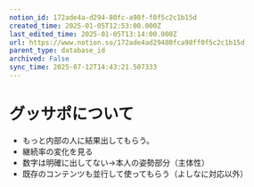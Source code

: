 ```yaml
---
notion_id: 172ade4a-d294-80fc-a98f-f0f5c2c1b15d
created_time: 2025-01-05T12:53:00.000Z
last_edited_time: 2025-01-05T13:14:00.000Z
url: https://www.notion.so/172ade4ad29480fca98ff0f5c2c1b15d
parent_type: database_id
archived: False
sync_time: 2025-07-12T14:43:21.507333
---
```


# グッサポについて

- もっと内部の人に結果出してもらう。
- 継続率の変化を見る
- 数字は明確に出してない→本人の姿勢部分（主体性）
- 既存のコンテンツも並行して使ってもらう（よしなに対応以外）